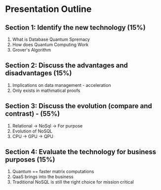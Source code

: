 # Presentation Outline

## Section 1: Identify the new technology (15%)

1. What is Database Quantum Spremacy
2. How does Quantum Computing Work
3. Grover's Algorithm

## Section 2: Discuss the advantages and disadvantages  (15%)

1. Implications on data management - acceleration
2. Only exists in mathmatical proofs

## Section 3: Discuss the evolution (compare and contrast) - (55%)

1. Relational -> NoSql -> For purpose
2. Evolution of NoSQL
3. CPU -> GPU -> QPU

## Section 4: Evaluate the technology for business purposes (15%)

1. Quantum == faster matrix computations
2. QaaS brings into the business
3. Traditional NoSQL is still the right choice for mission critical
